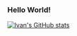 ### Hello World!

[![Ivan's GitHub stats](https://github-readme-stats.vercel.app/api?username=webgence&theme=radical)](https://github.com/webgence/github-readme-stats)

